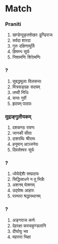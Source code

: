 # Match
### Praniti
1.	खण्डेन्दुकृतशेखरः	ढुण्ढिराजः
2.	सर्वदा	शारदा
3.	गुरुः	दक्षिणामूर्तिः
4.	हिमघ्नः	सूर्यः
5.	निशामणिः	शिराेमणिः
### ?
1.	सुबद्धमूलाः	विलसन्तः
2.	मित्रसङ्ग्रहः	सदयम्
3.	लघ्वी	निधिः
4.	सन्तः	गुर्वी
5.	हृदयम्	पादपाः

### मुद्राङ्गुलीयकम्
1.	दशकण्ठः	रावणः
2.	जानकी	सीता
3.	दाशरथिः	श्रीरामः
4.	हनूमान्	आञ्जनेयः
5.	दिवसेश्वरः	सूर्यः

### ?
1.	ध्येयाेद्देशाै	सम्प्रदायः
2.	सिद्धिसाधने	न तु भिन्नाै
3.	अशनम्	घाेषणम्
4.	उद्घाेषः	आहारः
5.	परम्परा	श्रद्धास्थानम्

### ?
1.	अङ्गराजः	कर्णः
2.	देहरक्षा	कवचकुण्डलानि
3.	दीर्घायुः	भव
4.	महत्तरा	भिक्षा
